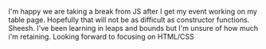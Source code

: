 I'm happy we are taking a break from JS after I get my event working on my table page. Hopefully that will not be as difficult as constructor functions. Sheesh. I've been learning in leaps and bounds but I'm unsure of how much i'm retaining. Looking forward to focusing on HTML/CSS